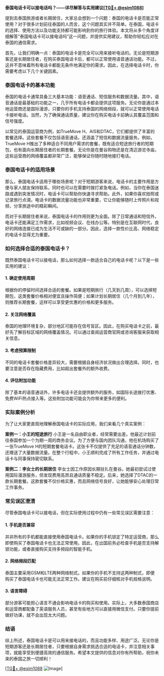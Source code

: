 **泰国电话卡可以接电话吗？——详尽解答与实用建议[[TG💪+ @esim1088](https://t.me/s/esim1088)]**

提到去泰国旅游或者长期居住，大家总会想到一个问题：泰国的电话卡是否能正常使用？对于很多计划前往泰国的人而言，这个问题其实并不简单。在泰国，电话卡的选择、使用方法以及功能支持都可能影响到你的旅行体验。本文将从多个角度详细解答“泰国电话卡可以接电话吗”这一问题，并提供实用建议，帮助你轻松应对在泰国的通信需求。

首先，让我们明确一点：泰国的电话卡是完全可以用来接听电话的。无论是短期游客还是长期居住者，在购买泰国电话卡后，都可以正常使用语音通话功能。不过，这并不意味着所有电话卡都能无条件地满足你的需求。因此，在选择电话卡时，你需要考虑以下几个关键因素。

### 泰国电话卡的基本功能

泰国的电话卡通常具备三大基本功能：语音通话、短信服务和数据流量。其中，语音通话是最基础的功能之一，几乎所有电话卡都会提供这项服务。无论你是通过本地运营商还是国际漫游，只要你的手机支持泰国的网络频段，就可以正常使用电话卡接听电话。当然，为了确保通话质量，建议你在购买电话卡前确认其覆盖范围和信号强度。

以常见的泰国运营商为例，如TrueMove H、AIS和DTAC，它们都提供了丰富的套餐选择。这些套餐不仅包括语音通话，还涵盖了短信和数据流量服务。例如，TrueMove H推出了多种适合不同用户需求的套餐，既有适合短途旅行者的短期包，也有面向长期居住者的长期套餐。无论你是在曼谷购物还是在清迈游览寺庙，这些运营商的网络覆盖都非常广泛，能够保证你随时随地接打电话。

### 泰国电话卡的适用场景

那么，泰国电话卡适用于哪些场景呢？对于短期游客来说，电话卡的主要作用是方便与家人朋友保持联系，同时也可以在需要时拨打紧急电话。例如，当你在泰国迷路或遇到突发情况时，电话卡可以帮助你快速寻求帮助。此外，如果你喜欢拍照或记录旅行点滴，电话卡的数据流量功能也非常重要，它让你能够随时上传照片和视频，分享旅途中的精彩瞬间。

而对于长期居住者来说，泰国电话卡的作用则更为全面。除了日常通话和短信外，电话卡还能满足工作需求，比如视频会议、在线办公等。特别是在互联网时代，良好的网络连接已成为生活不可或缺的一部分。因此，选择一款性价比高、网络稳定的电话卡显得尤为重要。

### 如何选择合适的泰国电话卡？

既然泰国电话卡可以接电话，那么如何选择一款适合自己的电话卡呢？以下是一些实用的建议：

#### 1. 确定使用周期
根据你的停留时间选择合适的套餐。如果是短期旅行（几天到几周），可以选择短期包，这类套餐价格相对便宜且操作简便；如果计划长期居住（几个月到几年），则推荐长期套餐，这样可以享受更优惠的价格和更多服务。

#### 2. 关注网络覆盖
泰国的地理环境复杂，部分地区可能存在信号盲区。因此，在购买电话卡之前，最好先了解目标区域的网络覆盖情况。可以通过查阅运营商官网或咨询客服来获取相关信息。

#### 3. 考虑预算限制
不同的电话卡套餐价格差异较大，需要根据自身经济状况做出合理选择。同时，也要注意是否存在隐藏费用，比如超出套餐外的额外收费。

#### 4. 评估附加功能
除了基本的语音通话外，许多电话卡还会提供额外的服务，如国际长途拨打优惠、免费WiFi热点接入等。这些附加功能可能会为你带来更多的便利。

### 实际案例分析

为了让大家更直观地理解泰国电话卡的实际应用，我们来看几个真实案例：

**案例一：小王的短途旅行**
小王是一名自由职业者，经常需要出差。他最近计划前往泰国参加一个为期一周的商务会议。为了方便与国内团队沟通，他在机场购买了一张TrueMove H的短期套餐电话卡。这张卡不仅提供了充足的语音通话分钟数，还赠送了大量数据流量。在整个行程中，小王顺利完成了所有工作任务，并通过电话卡与同事保持密切联系。

**案例二：李女士的长期居住**
李女士因工作原因长期驻扎在曼谷。她最初尝试过使用国际漫游服务，但发现费用高昂且通话质量不稳定。后来，她选择了DTAC的一款长期套餐。这款套餐不仅价格实惠，而且网络信号良好，让她能够安心处理日常工作事务。

### 常见误区澄清

尽管泰国电话卡可以接电话，但在实际使用过程中仍有一些常见误区需要注意：

#### 1. 手机是否兼容
并非所有的手机都能直接使用泰国电话卡。如果你的手机锁定了特定运营商，那么即使购买了泰国电话卡也无法正常使用。因此，在出国前务必检查手机是否支持解锁功能，或者直接购买支持多频段的智能手机。

#### 2. 网络频段匹配
泰国主要采用GSM和LTE两种网络制式。如果你的手机不支持这两种制式，即便购买了泰国电话卡也可能无法正常工作。建议在购买前仔细核对手机规格说明。

#### 3. 语言障碍
部分游客可能担心语言不通会影响电话卡的购买和使用。实际上，大多数泰国商店和运营商都配备了英语服务人员，甚至有些地方可以直接用微信支付。只要你提前做好功课，就不会出现太大问题。

### 结语

综上所述，泰国电话卡是可以用来接电话的，而且功能多样、用途广泛。无论你是短期游客还是长期居住者，只要根据自身需求挑选合适的电话卡，并注意相关事项，就能享受到便捷高效的通信服务。希望本文提供的信息对你有所帮助，祝你未来的泰国之旅一切顺利！

[[TG💪+ @esim1088](https://t.me/s/esim1088) ![Image](https://i.postimg.cc/4NQfJmqS/Snipaste-2025-05-13-00-14-12.png)]